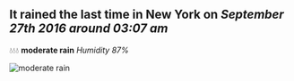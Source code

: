 ## It rained the last time in New York on *September 27th 2016 around 03:07 am*
💧💧💧  **moderate rain** *Humidity 87%*

![moderate rain](http://openweathermap.org/img/w/10n.png)
